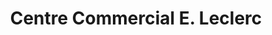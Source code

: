 ---
title: "Centre Commercial E. Leclerc"
url: /le-relecq-kerhuon/centre-commercial-e-leclerc/
shop: supermarché
---